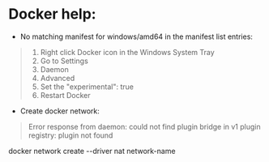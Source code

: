# Docker help:
- No matching manifest for windows/amd64 in the manifest list entries:
> 1. Right click Docker icon in the Windows System Tray
> 2. Go to Settings
> 3. Daemon
> 4. Advanced
> 5. Set the "experimental": true
> 6. Restart Docker

- Create docker network:
> Error response from daemon: could not find plugin bridge in v1 plugin registry: plugin not found

docker network create --driver nat network-name
